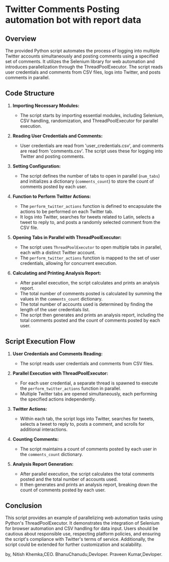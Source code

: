 # Twitter Comments Posting automation bot with report data 

## Overview

The provided Python script automates the process of logging into multiple Twitter accounts simultaneously and posting comments using a specified set of comments. It utilizes the Selenium library for web automation and introduces parallelization through the ThreadPoolExecutor. The script reads user credentials and comments from CSV files, logs into Twitter, and posts comments in parallel.

## Code Structure

1. **Importing Necessary Modules:**
   - The script starts by importing essential modules, including Selenium, CSV handling, randomization, and ThreadPoolExecutor for parallel execution.

2. **Reading User Credentials and Comments:**
   - User credentials are read from 'user_credentials.csv', and comments are read from 'comments.csv'. The script uses these for logging into Twitter and posting comments.

3. **Setting Configuration:**
   - The script defines the number of tabs to open in parallel (`num_tabs`) and initializes a dictionary (`comments_count`) to store the count of comments posted by each user.

4. **Function to Perform Twitter Actions:**
   - The `perform_twitter_actions` function is defined to encapsulate the actions to be performed on each Twitter tab.
   - It logs into Twitter, searches for tweets related to Latin, selects a tweet to reply to, and posts a randomly selected comment from the CSV file.

5. **Opening Tabs in Parallel with ThreadPoolExecutor:**
   - The script uses `ThreadPoolExecutor` to open multiple tabs in parallel, each with a distinct Twitter account.
   - The `perform_twitter_actions` function is mapped to the set of user credentials, allowing for concurrent execution.

6. **Calculating and Printing Analysis Report:**
   - After parallel execution, the script calculates and prints an analysis report.
   - The total number of comments posted is calculated by summing the values in the `comments_count` dictionary.
   - The total number of accounts used is determined by finding the length of the user credentials list.
   - The script then generates and prints an analysis report, including the total comments posted and the count of comments posted by each user.

## Script Execution Flow

1. **User Credentials and Comments Reading:**
   - The script reads user credentials and comments from CSV files.

2. **Parallel Execution with ThreadPoolExecutor:**
   - For each user credential, a separate thread is spawned to execute the `perform_twitter_actions` function in parallel.
   - Multiple Twitter tabs are opened simultaneously, each performing the specified actions independently.

3. **Twitter Actions:**
   - Within each tab, the script logs into Twitter, searches for tweets, selects a tweet to reply to, posts a comment, and scrolls for additional interactions.

4. **Counting Comments:**
   - The script maintains a count of comments posted by each user in the `comments_count` dictionary.

5. **Analysis Report Generation:**
   - After parallel execution, the script calculates the total comments posted and the total number of accounts used.
   - It then generates and prints an analysis report, breaking down the count of comments posted by each user.

## Conclusion

This script provides an example of parallelizing web automation tasks using Python's ThreadPoolExecutor. It demonstrates the integration of Selenium for browser automation and CSV handling for data input. Users should be cautious about responsible use, respecting platform policies, and ensuring the script's compliance with Twitter's terms of service. Additionally, the script could be extended for further customization and scalability.

by,
Nitish Khemka,CEO.
BhanuChanudu,Devloper.
Praveen Kumar,Devloper.
